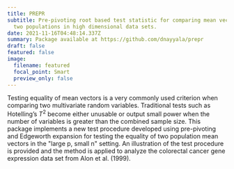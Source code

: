 ```yaml
---
title: PREPR
subtitle: Pre-pivoting root based test statistic for comparing mean vectors of
  two populations in high dimensional data sets.
date: 2021-11-16T04:48:14.337Z
summary: Package available at https://github.com/dnayyala/prepr
draft: false
featured: false
image:
  filename: featured
  focal_point: Smart
  preview_only: false
---
```

Testing equality of mean vectors is a very commonly used criterion when comparing two multivariate random variables. Traditional tests such as Hotelling’s $T^2$ become either unusable or output small power when the number of variables is greater than the combined sample size. This package implements a new test procedure developed using pre-pivoting and Edgeworth expansion for testing the equality of two population mean vectors in the "large p, small n" setting. An illustration of the test procedure is provided and the method is applied to analyze the colorectal cancer gene expression data set from Alon et al. (1999).